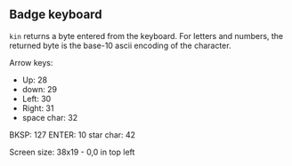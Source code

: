 ## Badge keyboard

`kin` returns a byte entered from the keyboard.
For letters and numbers, the returned byte is the base-10 ascii encoding of the character.

Arrow keys:
* Up: 28
* down: 29
* Left: 30
* Right: 31
* space char: 32

BKSP: 127
ENTER: 10
star char: 42

Screen size: 38x19 - 0,0 in top left

